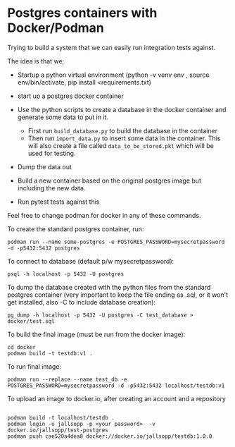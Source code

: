 # Postgres containers with Docker/Podman

Trying to build a system that we can easily run integration tests against.

The idea is that we;

+ Startup a python virtual environment (python -v venv env , source env/bin/activate, pip install <requirements.txt)
+ start up a postgres docker container
+ Use the python scripts to create a database in the docker container and generate some data to put in it.
  - First run `build_database.py` to build the database in the container
  - Then run `import_data.py` to insert some data in the container. This will also create a file called
    `data_to_be_stored.pkl` which will be used for testing.
  
+ Dump the data out
+ Build a new container based on the original postgres image but including the new data.
+ Run pytest tests against this

Feel free to change podman for docker in any of these commands. 

To create the standard postgres container, run:
```
podman run --name some-postgres -e POSTGRES_PASSWORD=mysecretpassword -d -p5432:5432 postgres
```

To connect to database (default p/w mysecretpassword):
```
psql -h localhost -p 5432 -U postgres
```

To dump the database created with the python files from the standard postgres container (very important to keep the file
ending as .sql, or it won't get installed, also -C to include database creation):
```
pg_dump -h localhost -p 5432 -U postgres -C test_database > docker/test.sql
```

To build the final image (must be run from the docker image):
```
cd docker
podman build -t testdb:v1 .
```

To run final image:
```
podman run --replace --name test_db -e POSTGRES_PASSWORD=mysecretpassword -d -p5432:5432 localhost/testdb:v1 
```

To upload an image to docker.io, after creating an account and a repository
```

podman build -t localhost/testdb .  
podman login -u jallsopp -p <your password>  -v docker.io/jallsopp/test-postgres  
podman push cae520a4dea8 docker://docker.io/jallsopp/testdb:1.0.0  
```
